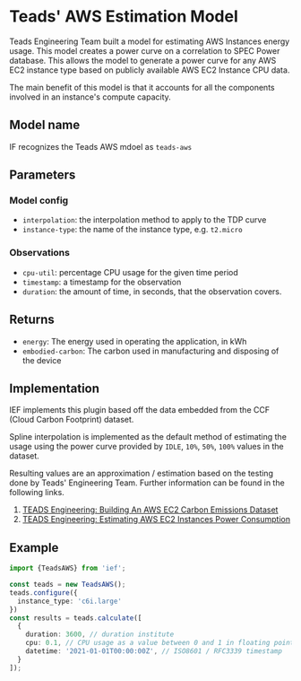 # Teads' AWS Estimation Model

Teads Engineering Team built a model for estimating AWS Instances energy usage. This model creates a power curve on a correlation to SPEC Power database. This allows the model to generate a power curve for any AWS EC2 instance type based on publicly available AWS EC2 Instance CPU data. 

The main benefit of this model is that it accounts for all the components involved in an instance's compute capacity. 


## Model name

IF recognizes the Teads AWS mdoel as `teads-aws`

## Parameters

### Model config

- `interpolation`: the interpolation method to apply to the TDP curve
- `instance-type`: the name of the instance type, e.g. `t2.micro`

### Observations

- `cpu-util`: percentage CPU usage for the given time period
- `timestamp`: a timestamp for the observation
- `duration`: the amount of time, in seconds, that the observation covers.

## Returns

- `energy`: The energy used in operating the application, in kWh
- `embodied-carbon`: The carbon used in manufacturing and disposing of the device


## Implementation

IEF implements this plugin based off the data embedded from the CCF (Cloud Carbon Footprint) dataset.

Spline interpolation is implemented as the default method of estimating the usage using the power curve provided by `IDLE`, `10%`, `50%`, `100%` values in the dataset. 

Resulting values are an approximation / estimation based on the testing done by Teads' Engineering Team. Further information can be found in the following links. 
1. [TEADS Engineering: Building An AWS EC2 Carbon Emissions Dataset](https://medium.com/teads-engineering/building-an-aws-ec2-carbon-emissions-dataset-3f0fd76c98ac)
2. [TEADS Engineering: Estimating AWS EC2 Instances Power Consumption](https://medium.com/teads-engineering/estimating-aws-ec2-instances-power-consumption-c9745e347959)

## Example
```typescript
import {TeadsAWS} from 'ief';

const teads = new TeadsAWS();
teads.configure({
  instance_type: 'c6i.large'
})
const results = teads.calculate([
  {
    duration: 3600, // duration institute
    cpu: 0.1, // CPU usage as a value between 0 and 1 in floating point number
    datetime: '2021-01-01T00:00:00Z', // ISO8601 / RFC3339 timestamp
  }
]);
```
